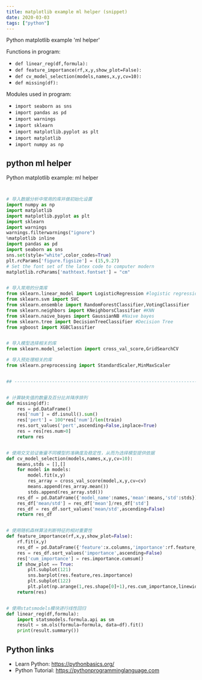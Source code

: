 ```yaml
---
title: matplotlib example ml helper (snippet)
date: 2020-03-03
tags: ["python"]
---
```

Python matplotlib example 'ml helper'

Functions in program: 
* `def linear_reg(df,formula):`
* `def feature_importance(rf,x,y,show_plot=False):`
* `def cv_model_selection(models,names,x,y,cv=10):`
* `def missing(df):`

Modules used in program: 
* `import seaborn as sns`
* `import pandas as pd`
* `import warnings`
* `import sklearn`
* `import matplotlib.pyplot as plt`
* `import matplotlib`
* `import numpy as np`

## python ml helper

Python matplotlib example: ml helper

```python


# 导入数据分析中常用的库并做初始化设置
import numpy as np
import matplotlib
import matplotlib.pyplot as plt
import sklearn
import warnings
warnings.filterwarnings("ignore")
%matplotlib inline
import pandas as pd
import seaborn as sns
sns.set(style="white",color_codes=True)
plt.rcParams['figure.figsize'] = (15,9.27)
# Set the font set of the latex code to computer modern
matplotlib.rcParams['mathtext.fontset'] = "cm"


# 导入常用的分类库
from sklearn.linear_model import LogisticRegression #logistic regression
from sklearn.svm import SVC
from sklearn.ensemble import RandomForestClassifier,VotingClassifier
from sklearn.neighbors import KNeighborsClassifier #KNN
from sklearn.naive_bayes import GaussianNB #Naive bayes
from sklearn.tree import DecisionTreeClassifier #Decision Tree
from xgboost import XGBClassifier


# 导入模型选择相关的库
from sklearn.model_selection import cross_val_score,GridSearchCV

# 导入预处理相关的库
from sklearn.preprocessing import StandardScaler,MinMaxScaler


## ---------------------------------------------------------------------------------------------------------------


# 计算缺失值的数量及百分比并降序排列
def missing(df):
    res = pd.DataFrame()
    res['num'] = df.isnull().sum()
    res['pert'] = 100*res['num']/len(train)
    res.sort_values('pert',ascending=False,inplace=True)
    res = res[res.num>0]
    return res


# 使用交叉验证衡量不同模型的准确度及稳定性，从而为选择模型提供依据
def cv_model_selection(models,names,x,y,cv=10):
    means,stds = [],[]
    for model in models:
        model.fit(x,y)
        res_array = cross_val_score(model,x,y,cv=cv)
        means.append(res_array.mean())
        stds.append(res_array.std())
    res_df = pd.DataFrame({'model_name':names,'mean':means,'std':stds})
    res_df['mean/std'] = res_df['mean']/res_df['std']
    res_df = res_df.sort_values('mean/std',ascending=False)
    return res_df


# 使用随机森林算法判断特征的相对重要性
def feature_importance(rf,x,y,show_plot=False):
    rf.fit(x,y)
    res_df = pd.DataFrame({'feature':x.columns,'importance':rf.feature_importances_})
    res = res_df.sort_values('importance',ascending=False)
    res['cum_importance'] = res.importance.cumsum()
    if show_plot == True:
        plt.subplot(121)
        sns.barplot(res.feature,res.importance)
        plt.subplot(122)
        plt.plot(np.arange(1,res.shape[0]+1),res.cum_importance,linewidth=2)
    return(res)


# 使用statsmodels模块进行线性回归
def linear_reg(df,formula):
    import statsmodels.formula.api as sm
    result = sm.ols(formula=formula, data=df).fit()
    print(result.summary())

```

## Python links

- Learn Python: https://pythonbasics.org/
- Python Tutorial: https://pythonprogramminglanguage.com
